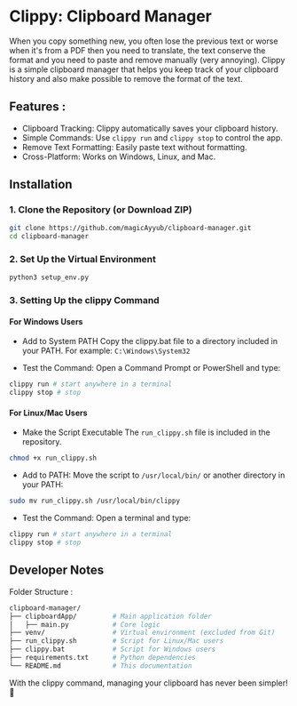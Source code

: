 # Clippy: Clipboard Manager

When you copy something new, you often lose the previous text or worse when it's from a PDF then you need to translate, the text conserve the format and you need to paste and remove manually (very  annoying). Clippy is a simple clipboard manager that helps you keep track of your clipboard history and also make possible to remove the format of the text.

## Features :

- 	Clipboard Tracking: Clippy automatically saves your clipboard history.
-	Simple Commands: Use `clippy run` and `clippy stop` to control the app.
-	Remove Text Formatting: Easily paste text without formatting.
-	Cross-Platform: Works on Windows, Linux, and Mac.


## Installation

### 1. Clone the Repository (or Download ZIP)

```bash
git clone https://github.com/magicAyyub/clipboard-manager.git
cd clipboard-manager
```

### 2. Set Up the Virtual Environment

```bash
python3 setup_env.py
```


### 3. Setting Up the clippy Command

#### For Windows Users

- Add to System PATH
Copy the clippy.bat file to a directory included in your PATH. For example: `C:\Windows\System32`


- Test the Command:
Open a Command Prompt or PowerShell and type:

```bash
clippy run # start anywhere in a terminal
clippy stop # stop
```


#### For Linux/Mac Users

- Make the Script Executable
The `run_clippy.sh` file is included in the repository.

```bash
chmod +x run_clippy.sh
```


- Add to PATH:
Move the script to `/usr/local/bin/` or another directory in your PATH:

```bash
sudo mv run_clippy.sh /usr/local/bin/clippy
```

-  Test the Command:
Open a terminal and type:

```bash
clippy run # start anywhere in a terminal
clippy stop # stop
```


## Developer Notes

Folder Structure :
```bash
clipboard-manager/
├── clipboardApp/         # Main application folder
│   ├── main.py           # Core logic
├── venv/                 # Virtual environment (excluded from Git)
├── run_clippy.sh         # Script for Linux/Mac users
├── clippy.bat            # Script for Windows users
├── requirements.txt      # Python dependencies
└── README.md             # This documentation
```


With the clippy command, managing your clipboard has never been simpler! 🎉